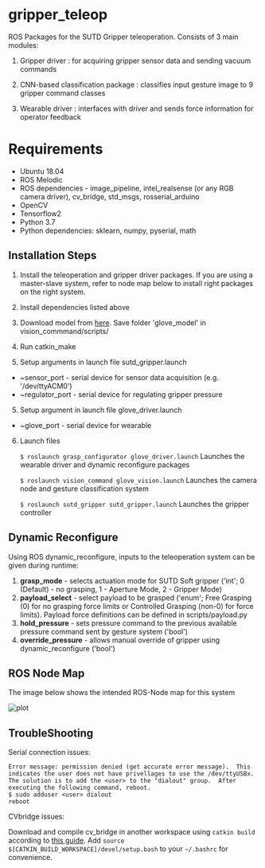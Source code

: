 # gripper_teleop
ROS Packages for the SUTD Gripper teleoperation. Consists of 3 main modules:

1) Gripper driver : for acquiring gripper sensor data and sending vacuum commands

2) CNN-based classification package : classifies input gesture image to 9 gripper command classes

3) Wearable driver : interfaces with driver and sends force information for operator feedback

# Requirements
- Ubuntu 18.04
- ROS Melodic
- ROS dependencies - image_pipeline, intel_realsense (or any RGB camera driver), cv_bridge, std_msgs, rosserial_arduino
- OpenCV
- Tensorflow2
- Python 3.7
- Python dependencies: sklearn, numpy, pyserial, math

## Installation Steps

1) Install the teleoperation and gripper driver packages. If you are using a master-slave system, refer to node map below to install right packages on the right system.

2) Install dependencies listed above

3) Download model from [here](https://sutdapac-my.sharepoint.com/:f:/g/personal/snehal_jain_sutd_edu_sg/ErB0CbzHe6tGruoOy6DrV70BE9cW2EN_xPpyMtrvBLmUQg?e=GqT1ST). Save folder 'glove_model' in vision_commmand/scripts/

3) Run catkin_make

4) Setup arguments in launch file sutd_gripper.launch
  - ~sensor_port - serial device for sensor data acquisition (e.g. '/dev/ttyACM0')
  - ~regulator_port - serial device for regulating gripper pressure 

5) Setup argument in launch file glove_driver.launch
  - ~glove_port - serial device for wearable
  
6) Launch files 

	`$ roslaunch grasp_configurator glove_driver.launch`
Launches the wearable driver and dynamic reconfigure packages
	  
	`$ roslaunch vision_command glove_vision.launch`
Launches the camera node and gesture classification system
	  
	`$ roslaunch sutd_gripper sutd_gripper.launch`
Launches the gripper controller

## Dynamic Reconfigure

Using ROS dynamic_reconfigure, inputs to the teleoperation system can be given during runtime:

1) **grasp_mode** - selects actuation mode for SUTD Soft gripper ('int'; 0 (Default) - no grasping, 1 - Aperture Mode, 2 - Gripper Mode)
2) **payload_select** - select payload to be grasped ('enum'; Free Grasping (0) for no grasping force limits or Controlled Grasping (non-0) for force limits). Payload force definitions can be defined in scripts/payload.py
3) **hold_pressure** - sets pressure command to the previous available pressure command sent by gesture system ('bool')
4) **override_pressure** - allows manual override of gripper using dynamic_reconfigure ('bool')

## ROS Node Map

The image below shows the intended ROS-Node map for this system

![plot](ROSNode.png)

## TroubleShooting

Serial connection issues:

	Error message: permission denied (get accurate error message).  This indicates the user does not have privellages to use the /dev/ttyUSBx.  The solution is to add the <user> to the "dialout" group.  After executing the following command, reboot.
	$ sudo adduser <user> dialout
	reboot

CVbridge issues: 

Download and compile cv_bridge in another workspace using `catkin build` according to [this guide](https://cyaninfinite.com/ros-cv-bridge-with-python-3/). Add `source $[CATKIN_BUILD_WORKSPACE]/devel/setup.bash` to your `~/.bashrc` for convenience.
